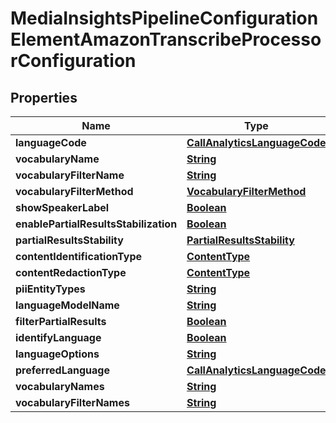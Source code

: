 

# MediaInsightsPipelineConfigurationElementAmazonTranscribeProcessorConfiguration


## Properties

| Name | Type | Description | Notes |
|------------ | ------------- | ------------- | -------------|
|**languageCode** | [**CallAnalyticsLanguageCode**](CallAnalyticsLanguageCode.md) |  |  [optional] |
|**vocabularyName** | [**String**](String.md) |  |  [optional] |
|**vocabularyFilterName** | [**String**](String.md) |  |  [optional] |
|**vocabularyFilterMethod** | [**VocabularyFilterMethod**](VocabularyFilterMethod.md) |  |  [optional] |
|**showSpeakerLabel** | [**Boolean**](Boolean.md) |  |  [optional] |
|**enablePartialResultsStabilization** | [**Boolean**](Boolean.md) |  |  [optional] |
|**partialResultsStability** | [**PartialResultsStability**](PartialResultsStability.md) |  |  [optional] |
|**contentIdentificationType** | [**ContentType**](ContentType.md) |  |  [optional] |
|**contentRedactionType** | [**ContentType**](ContentType.md) |  |  [optional] |
|**piiEntityTypes** | [**String**](String.md) |  |  [optional] |
|**languageModelName** | [**String**](String.md) |  |  [optional] |
|**filterPartialResults** | [**Boolean**](Boolean.md) |  |  [optional] |
|**identifyLanguage** | [**Boolean**](Boolean.md) |  |  [optional] |
|**languageOptions** | [**String**](String.md) |  |  [optional] |
|**preferredLanguage** | [**CallAnalyticsLanguageCode**](CallAnalyticsLanguageCode.md) |  |  [optional] |
|**vocabularyNames** | [**String**](String.md) |  |  [optional] |
|**vocabularyFilterNames** | [**String**](String.md) |  |  [optional] |




